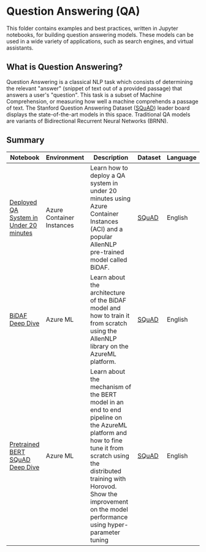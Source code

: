 # Question Answering (QA)

This folder contains examples and best practices, written in Jupyter notebooks, for building
question answering models. These models can be used in a wide variety of applications, such as
search engines, and virtual assistants.


## What is Question Answering?

Question Answering is a classical NLP task which consists of determining the relevant "answer"
(snippet of text out of a provided passage) that answers a user's "question". This task is a subset
of Machine Comprehension, or measuring how well a machine comprehends a passage of text. The
Stanford Question Answering Dataset ([SQuAD](https://rajpurkar.github.io/SQuAD-explorer/))
leader board displays the state-of-the-art models in this space. Traditional QA models are variants
of Bidirectional Recurrent Neural Networks (BRNN).

## Summary

|Notebook|Environment|Description|Dataset | Language
|---|---|---|---|----|
|[Deployed QA System in Under 20 minutes](question_answering_system_bidaf_quickstart.ipynb)|Azure Container Instances| Learn how to deploy a QA system in under 20 minutes using Azure Container Instances (ACI) and a popular AllenNLP pre-trained model called BiDAF.|[SQuAD](https://rajpurkar.github.io/SQuAD-explorer/)| English | 
|[BiDAF Deep Dive](bidaf_aml_deep_dive.ipynb)|Azure ML| Learn about the architecture of the BiDAF model and how to train it from scratch using the AllenNLP library on the AzureML platform.|[SQuAD](https://rajpurkar.github.io/SQuAD-explorer/) | English |
|[Pretrained BERT SQuAD Deep Dive](pretrained-BERT-SQuAD-deep-dive-aml.ipynb)|Azure ML| Learn about the mechanism of the BERT model in an end to end pipeline on the AzureML platform and how to fine tune it from scratch using the distributed training with Horovod. Show the improvement on the model performance using hyper-parameter tuning|[SQuAD](https://rajpurkar.github.io/SQuAD-explorer/)| English |
